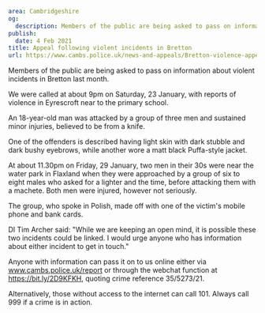 ```yaml
area: Cambridgeshire
og:
  description: Members of the public are being asked to pass on information about violent incidents in Bretton last month.
publish:
  date: 4 Feb 2021
title: Appeal following violent incidents in Bretton
url: https://www.cambs.police.uk/news-and-appeals/Bretton-violence-appeal-Feb2021
```

Members of the public are being asked to pass on information about violent incidents in Bretton last month.

We were called at about 9pm on Saturday, 23 January, with reports of violence in Eyrescroft near to the primary school.

An 18-year-old man was attacked by a group of three men and sustained minor injuries, believed to be from a knife.

One of the offenders is described having light skin with dark stubble and dark bushy eyebrows, while another wore a matt black Puffa-style jacket.

At about 11.30pm on Friday, 29 January, two men in their 30s were near the water park in Flaxland when they were approached by a group of six to eight males who asked for a lighter and the time, before attacking them with a machete. Both men were injured, however not seriously.

The group, who spoke in Polish, made off with one of the victim's mobile phone and bank cards.

DI Tim Archer said: "While we are keeping an open mind, it is possible these two incidents could be linked. I would urge anyone who has information about either incident to get in touch."

Anyone with information can pass it on to us online either via www.cambs.police.uk/report or through the webchat function at https://bit.ly/2D9KFKH, quoting crime reference 35/5273/21.

Alternatively, those without access to the internet can call 101. Always call 999 if a crime is in action.
